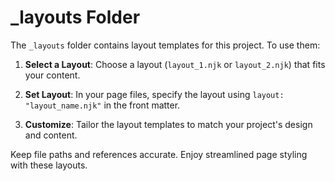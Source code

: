 # _layouts Folder

The `_layouts` folder contains layout templates for this project. To use them:

1. **Select a Layout**: Choose a layout (`layout_1.njk` or `layout_2.njk`) that fits your content.

2. **Set Layout**: In your page files, specify the layout using `layout: "layout_name.njk"` in the front matter.

3. **Customize**: Tailor the layout templates to match your project's design and content.

Keep file paths and references accurate. Enjoy streamlined page styling with these layouts.